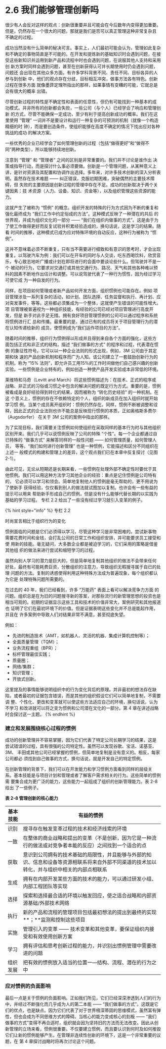 # 2.6 我们能够管理创新吗

&#x20;       很少有人会反对这样的观点：创新很重要并且可能会在今后数年内变得更加重要。但是，仍然存在一个很大的问题，那就是我们是否可以真正管理这种非常复杂且 不确定的过程。&#x20;

&#x20;       成功当然没有什么简单的秘决可言。事实上，人们最初可能会认为，管理如此复杂和不确定的事物简直是不可能的。在开发和提炼新的基础知识时会遇到问题，在接 受这些新知识并运用到新产品和流程中时也会遇到问题，在说服其他人支持和采用创 新方案时同样会遇到问题，甚至在创新获得认可并长期使用时仍会遇到问题，问题还 会出现在其他众多方面。有许多学科背景不同、责任不同、目标各异的人参与到创新 中，他们的观点存在分歧，目标相互冲突，做事方法各有特色。创新过程在很多方面 就像墨菲定理所指出的那样，如果事情有变糟的可能，它就总是会有很大的概率 出错。

&#x20;       尽管创新过程的特性是不确定性和表面的任意性，但仍有可能找到一种基本的成 功模式。并非所有的创新都会失败，一些公司（与个人）已经学会了响应和管理创新 的方式，尽管不能确保一定成功，至少有利于提高创新成功的概率。我们在这里使用 “管理” 一词并不是要设计和运行一种复杂的可预测的机制（就像一个构造精细的时 钟），而是要创造条件，使组织能够在高度不确定的情况下找出应对各种挑战的成功 的解决方案。&#x20;

&#x20;       一些优秀的企业已经学会了如何管理创新的过程（包括“做得更好”和“做得不 同”两种类型），所以能够持续地创新。

&#x20;       注意到 “管理” 和 “管理者” 之间的区别是非常重要的。我们并不讨论是谁作出 决策或指导行动，而是探讨什么事必须要做。创新是一个管理问题，从某种意义上 讲，是针对资源及其配置和协调作出选择。多年来，对许多技术创新的深入分析表 明，虽然存在技术难题 —— 纠正错误，克服初期困难，突破偶然的主要技术障碍，但 失败的主要原因是创新过程的管理中存在不足。成功的创新取决于两个关键因素：技 术资源（人力、设备、知识、资金等），以及组织管理这些资源的能力。&#x20;

&#x20;       这就产生了被称为 “惯例” 的概念。组织开发的特殊的行为方式因为不断的重复和强化最终成为 “我们工作中约定俗成的方法”。这种模式反映了一种潜在的共后 的世界观，并成为组织文化的一部分 —— “我们在组织内做事的方式”。这是由于为了使工作做得更好而反复试验并积累经验造成的，换句话说，这是学习的结果。随看 时间的推移，这种模式已成为应对特殊环境的自动反应，这种行为被称为 “惯例”。&#x20;

&#x20;       这并不意味着必须不断重复，只有当不需要进行细致和有意识的思考时，才会出现重复。以驾驶汽车为例：我们可以在开车的同时与人交谈，吃东西喝饮料，欣赏音乐，专心致志地听广播或计划在即将进行的会面中要谈论些什么。但驾驶并不是一个 被动的行为，它要求对交通灯或其他交通行为、路况、天气和其他各种难以预料的因素不断地作出估计和调整。可以说驾驶代表了一种行为惯性，因为经过学习可使它成 为一种自发的行为。&#x20;

&#x20;       同样，在项目如何管理或者新产品如何开发方面，组织惯例也可能存在。例如 项目管理涉及一系列复杂的活动，如计划、团队选择、任务监督和执行、再计划、应 对突发事件，等等。这些都必须集成为一个整体，这就使产生错误的可能性增大。项 目管理被普遍视为一种组织技能，有经验的公司已经对项目管理进行高度开发，但是 新手对此手足无措。拥有良好项目管理惯例的公司可以通过程序和系统将惯例进行汇 总和传播。最重要的是，通过已有的成员将关于项目管理行为的潜在认知传递给新的 成员，使惯例成为“我们运作项目的方法”。

&#x20;       随着时间的推移，组织行为惯例得以形成并且得到来自各个方面的强化，这些方 面包括正式和非正式的结构，描述 “我们做事的方式” 的程序和过程，代表潜在惯例 的象征性符号。它可以以一种企业法则的形式出现，例如，3M 公司由于其定期和快 速的产品创新机制和程序而广为人知。该公司建立了一套鼓励创新行为的机制，称为 “15% 法则”，即允许员工用15%的工作时间做他们自己感兴趣的创新实验。一些惯例是企业特有的，例如创造一种使产品开发实验成本非常低的环境。&#x20;

&#x20;       莱维特和马奇（Levitt and March）将这些惯例描述为：在技术、正式的程序或 战略、非正式的习俗或习惯之中包含的解决问题的既定行为方式。重要的是，惯例被看成是良好经验得到转化的结果，因而被称为 “转化历史经验” 的一种机制。在这 个意义上，惯例的存在不依赖特定的个人，组织的新成员在加入组织时就开始学习惯 例，当某个成员离开组织时：惯例仍然存在。同样，惯例不断被调整和诠释，因此正式的企业法则也许不能总是反映现行惯例的本质，正如奥格斯多费尔（Augsdorfer） 在关于 3M 公司的案例中指出的那样。&#x20;

&#x20;       为了实现目标，我们需要关注惯例如何使组织在采取同样的基本行为时与其他组织区别开来。我们几乎可以说惯例反映了公司的特殊 “个性”。每一个企业都通过自 已特殊的 “做事方式” 来解答同样的一般性问题 —— 如何管理质量，如何管理人员， 等等。“我们如何进行创新管理” 也是一种惯例，它能描述和区分不同组织在上述一 般模式的构建和管理上的差异，这个观点我们已在本章中反复探讨（见图 2-1）。&#x20;

&#x20;       由此可见，无论从短期还是长期来看，一些惯例在处理外部不确定性时要优于其 他惯例。我们可以用这种方法学习其他企业的经验：重点是记住惯例是公司特有的， 它必须可以学习和领会。简单地复制他人的惯例是毫无帮助的，更不用说为了使新手 获得经验，仅仅看到别人的做法就试图加以复制。也许会有一些有益的提示可以用来 帮助新手形成自己的惯例，但是没有什么能够代替长期的以实践为基础的学习过程。 专栏 2.2 给出了一些没有经过学习就引入变革的例子。

{% hint style="info" %}
专栏 2.2

时尚宣言相比于组织行为的变化

&#x20;       惯例面临的问题是它们必须得以学习，尽管这种学习是非常困难的。尝试新事物 需要花费时间和金钱，会打乱公司的日常工作和组织安排，并可能要求员工接受和使 用新的技能。毫无疑问，大多数企业都是被迫学习的，它们采用的策略是借鉴其他组 织的做法来进行尝试和缩短学习的过程。&#x20;

&#x20;       虽然向别人学习的潜力是巨大的，但是简单地复制其他组织的做法不会带来任何 好处，最终有可能耗费巨资，分散组织的注意力，导致组织无暇搜寻属于自已的处理 问题的方法。复制的诱惑使得利用这种特殊方法成为普遍现象，每个组织都认为它是 处理特殊问题所需要的。

&#x20;       在过去的 40 年，我们已经看到，许多 “万能药” 表面上看可以解决竞争力方面 的问题。组织总是在为旧的问题搜寻新的答案，对那些流行的新管理思想的投资也是 相当可观的。初期的证据显示这些工具和技术的价值非常大，案例研究和其他报道也 证明了它们在最初环境下的价值。但是证据表明这些变化并不总是能起作用，并且在 许多案例中导致人们对结果非常不满意，甚至彻底失望。&#x20;

例如：

* 先进的制造技术（AMT，如机器人、灵活的机器、集成计算机控制等）；&#x20;
* 全面质量管理（TQM）；
* 业务流程重组（BPR）；
* 标杆管理最佳实践；
* 质量圈；
* 网络/集群；
* 知识管理；
* 开放式创新。

&#x20;       这里提及的事情能够说明组织中的行为变化背后的原理。并非最初的想法存在缺陷，或者最初的证据包含错误，而是其他的组织假设它们可以简单地复制，不需要调 整、个性化、更改和变革就可以使这些方法适应自己的环境，换句话说，认为不学习 和改进就可以将之变为惯例和公司潜在文化的一部分。第 4 章在讲述战略时会探讨这一主题。
{% endhint %}

### 建立和发展围绕核心过程的惯例

&#x20;       成功的创新管理并不容易掌握，因为它们代表了特定公司长期学习的结果，这是 尝试错误的过程，具有很强的公司特定性。虽然可以发现谷歌、宝洁、诺基亚、3M、 丰田或其他公司已经掌握的惯例，但简单地复制是没有意义的。相反，每家公司都必 须找到自己做事的方式，换句话说，就是开发自己的特定惯例。

&#x20;       在创新管理的背景下，我们可以在开发能力和学习惯例方面看到同样的层级关 系。基本技能是与项目计划和管理或者了解客户需求相关的行为。这些简单的惯例需 要集合成为更广泛的能力，这些能力一起组成了组织的创新管理能力。表 2-8 给出 了一些例子。&#x20;

**表 2-8 管理创新的核心能力**

| 基本技能 | 有益的惯例                                                                  |
| ---- | ---------------------------------------------------------------------- |
| 识别   | 搜寻存在触发变革过程的技术和经济线索的环境                                                  |
| 一致   | 在整体的商业战略和提出的变革（不是创新，因为它是一种流行的做法或对竞争者本能的反应）之间找到一个适合的点                   |
| 获取   | 意识到公司拥有的技术基础的局限性，并且能够与外部的知识、信息和设备等资源相联系将来自外部不同渠道的技术加以转化，并与组织中相关的内部点相联系 |
| 生成   | 拥有在内部开发某些方面的技术的能力，可以通过研发小组、内部工程团队等实现                                   |
| 选择   | 探索和选择最合适的环境以触发回应，使之适合战略和内部资源基础/外部技术网络                                  |
| 执行   | 新的产品和流程的管理项目包括最初想法的提出到最终的实现**；**监测和控制这些项目                              |
| 实施   | 管理引入的变革 —— 技术变革和其他变革，要保证组织内接受和有效使用创新方案                                 |
| 学习   | 拥有评估和思考创新过程的能力，并识别出惯例管理中需要改进的问题                                        |
| 组织发展 | 把有效的惯例放入适当的位置一—结构、流程、潜在的行为之中                                           |

### 应对惯例的负面影响&#x20;

&#x20;       最后一点是关于惯例的负面影响。正如我们所见，它们已经深深渗透到人们的行为中，并经过不断强化而几乎成为人的第二本能 —— “我们做事的方式”。这既是它们的优点，也是缺点。因为它们代表了对于世界根深蒂固的思维模式，虽然富有弹性，但也会成为不同思维方式的障碍。当核心的能力变成核心的刻板 —— “我们做事的方式”变得不再合适时，组织就会因为坚持旧的方法而无法改变。因此从创新管理的立场来看，惯例很重要。不仅要建立惯例，而且要认识到何时及如何推毁它们让新的惯例能够产生。在管理非连续性创新的环境下，这是一个非常重要的议题，在 第 4 章探讨战略时将再次讨论这个问题。
